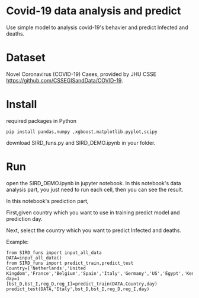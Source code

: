 # Covid-19 data analysis and predict
Use simple model to analysis covid-19's behavier and predict Infected and deaths.

# Dataset
Novel Coronavirus (COVID-19) Cases, provided by JHU CSSE
https://github.com/CSSEGISandData/COVID-19.

# Install
required packages in Python
```
pip install pandas,numpy ,xgboost,matplotlib.pyplot,scipy
```
download SIRD_funs.py and SIRD_DEMO.ipynb in your folder.

# Run
open the SIRD_DEMO.ipynb in jupyter notebook.
In this notebook's data analysis part, you just need to run each cell, then you can see the result.

In this notebook's prediction part,

First,given country which you want to use in training predict model and prediction day.

Next, select the country which you want to predict Infected and deaths.

Example:
```
from SIRD_funs import input_all_data
DATA=input_all_data()
from SIRD_funs import predict_train,predict_test
Country=['Netherlands','United Kingdom','France','Belgium','Spain','Italy','Germany','US','Egypt','Kenya','Japan','Austria','Qatar']
day=1
[bst_D,bst_I,reg_D,reg_I]=predict_train(DATA,Country,day)
predict_test(DATA,'Italy',bst_D,bst_I,reg_D,reg_I,day)
```
